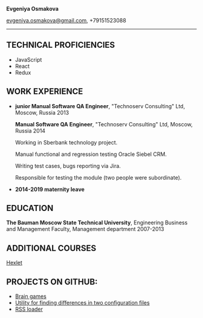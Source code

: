 **Evgeniya Osmakova**

evgeniya.osmakova@gmail.com, +79151523088
__________________________

## TECHNICAL PROFICIENCIES

* JavaScript
* React
* Redux

## WORK EXPERIENCE

* **junior Manual Software QA Engineer**, "Technoserv Consulting" Ltd, Moscow, Russia 2013

  **Manual Software QA Engineer**, "Technoserv Consulting" Ltd, Moscow, Russia 2014
  
  Working in Sberbank technology project.
  
  Manual functional and regression testing Oracle Siebel CRM. 
  
  Writing test cases, bugs reporting via Jira.
  
  Responsible for testing the module (two people were subordinate).

* **2014-2019 maternity leave**


## EDUCATION

**The Bauman Moscow State Technical University**, Engineering Business and Management Faculty, Management department 2007-2013


## ADDITIONAL COURSES
[Hexlet](https://ru.hexlet.io/)

## PROJECTS ON GITHUB:
* [Brain games](https://github.com/evgeniya-osmakova/brain_games)
* [Utility for finding differences in two configuration files](https://github.com/evgeniya-osmakova/genDiff)
* [RSS loader](https://github.com/evgeniya-osmakova/rss)
